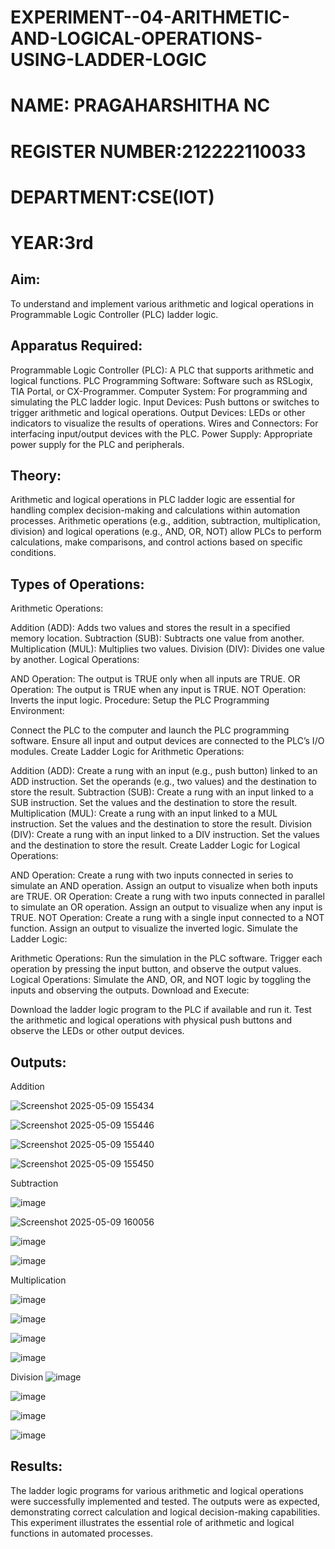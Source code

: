 # EXPERIMENT--04-ARITHMETIC-AND-LOGICAL-OPERATIONS-USING-LADDER-LOGIC
#  NAME: PRAGAHARSHITHA NC
# REGISTER NUMBER:212222110033
# DEPARTMENT:CSE(IOT)
# YEAR:3rd
## Aim:
To understand and implement various arithmetic and logical operations in Programmable Logic Controller (PLC) ladder logic.

## Apparatus Required:
Programmable Logic Controller (PLC): A PLC that supports arithmetic and logical functions.
PLC Programming Software: Software such as RSLogix, TIA Portal, or CX-Programmer.
Computer System: For programming and simulating the PLC ladder logic.
Input Devices: Push buttons or switches to trigger arithmetic and logical operations.
Output Devices: LEDs or other indicators to visualize the results of operations.
Wires and Connectors: For interfacing input/output devices with the PLC.
Power Supply: Appropriate power supply for the PLC and peripherals.
## Theory:
Arithmetic and logical operations in PLC ladder logic are essential for handling complex decision-making and calculations within automation processes. Arithmetic operations (e.g., addition, subtraction, multiplication, division) and logical operations (e.g., AND, OR, NOT) allow PLCs to perform calculations, make comparisons, and control actions based on specific conditions.

## Types of Operations:
Arithmetic Operations:

Addition (ADD): Adds two values and stores the result in a specified memory location.
Subtraction (SUB): Subtracts one value from another.
Multiplication (MUL): Multiplies two values.
Division (DIV): Divides one value by another.
Logical Operations:

AND Operation: The output is TRUE only when all inputs are TRUE.
OR Operation: The output is TRUE when any input is TRUE.
NOT Operation: Inverts the input logic.
Procedure:
Setup the PLC Programming Environment:

Connect the PLC to the computer and launch the PLC programming software.
Ensure all input and output devices are connected to the PLC’s I/O modules.
Create Ladder Logic for Arithmetic Operations:

Addition (ADD):
Create a rung with an input (e.g., push button) linked to an ADD instruction.
Set the operands (e.g., two values) and the destination to store the result.
Subtraction (SUB):
Create a rung with an input linked to a SUB instruction.
Set the values and the destination to store the result.
Multiplication (MUL):
Create a rung with an input linked to a MUL instruction.
Set the values and the destination to store the result.
Division (DIV):
Create a rung with an input linked to a DIV instruction.
Set the values and the destination to store the result.
Create Ladder Logic for Logical Operations:

AND Operation:
Create a rung with two inputs connected in series to simulate an AND operation.
Assign an output to visualize when both inputs are TRUE.
OR Operation:
Create a rung with two inputs connected in parallel to simulate an OR operation.
Assign an output to visualize when any input is TRUE.
NOT Operation:
Create a rung with a single input connected to a NOT function.
Assign an output to visualize the inverted logic.
Simulate the Ladder Logic:

Arithmetic Operations:
Run the simulation in the PLC software. Trigger each operation by pressing the input button, and observe the output values.
Logical Operations:
Simulate the AND, OR, and NOT logic by toggling the inputs and observing the outputs.
Download and Execute:

Download the ladder logic program to the PLC if available and run it.
Test the arithmetic and logical operations with physical push buttons and observe the LEDs or other output devices.


## Outputs:
Addition

![Screenshot 2025-05-09 155434](https://github.com/user-attachments/assets/daee3a9d-f739-44c7-9598-89489ca2df0f)


![Screenshot 2025-05-09 155446](https://github.com/user-attachments/assets/8cd79a1c-8c85-4394-9ca3-cc402df1c714)

![Screenshot 2025-05-09 155440](https://github.com/user-attachments/assets/4cac1068-b2e1-4c15-b3f4-e67ec5aa6c7d)


![Screenshot 2025-05-09 155450](https://github.com/user-attachments/assets/1357e73f-056c-4c91-8ea3-81e3001414b9)

Subtraction

![image](https://github.com/user-attachments/assets/1a1b63ce-dbbe-403a-875f-26f57fa12791)

![Screenshot 2025-05-09 160056](https://github.com/user-attachments/assets/f02ea44c-f1bf-433e-a03b-da4701f2c066)

![image](https://github.com/user-attachments/assets/0147557c-7279-4690-a6db-9ce97cd3f2eb)

![image](https://github.com/user-attachments/assets/3003cfa7-cf17-451f-8aeb-720119752cf7)


Multiplication

![image](https://github.com/user-attachments/assets/fbf566e9-9747-4444-ab42-03af4a234c6a)

![image](https://github.com/user-attachments/assets/6cb1cd9a-855e-4c02-8435-0cdeb18bafe3)

![image](https://github.com/user-attachments/assets/726d1f9a-d471-4fa1-9924-9fd75b596980)

![image](https://github.com/user-attachments/assets/5d1dbcc6-5c1f-43f2-879e-879c9248257e)

Division
![image](https://github.com/user-attachments/assets/bc832497-880b-4ae2-9df4-1da12126b234)

![image](https://github.com/user-attachments/assets/8e49dd52-6ecd-4a15-9d29-096115a14ae0)

![image](https://github.com/user-attachments/assets/9dfc97b6-e327-42b6-9170-37d6a3cc8c8f)

![image](https://github.com/user-attachments/assets/92707a1f-691a-4a6b-a59b-713bc33d3202)

## Results:

The ladder logic programs for various arithmetic and logical operations were successfully implemented and tested. The outputs were as expected, demonstrating correct calculation and logical decision-making capabilities. This experiment illustrates the essential role of arithmetic and logical functions in automated processes.
